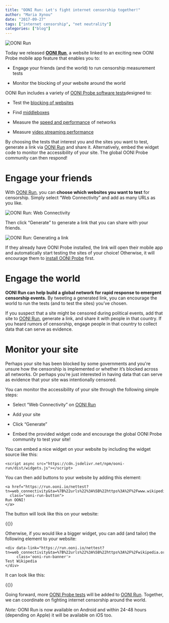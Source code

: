```yaml
---
title: "OONI Run: Let's fight internet censorship together!"
author: "Maria Xynou"
date: "2017-09-27"
tags: ["internet censorship", "net neutrality"]
categories: ["blog"]
---
```


![OONI Run](/post/ooni-run/ooni-run.png)

Today we released **[OONI Run](https://run.ooni.org/)**, a website linked to an exciting new OONI Probe mobile app feature that enables you to:

* Engage your friends (and the world) to run censorship measurement tests

* Monitor the blocking of *your* website around the world

OONI Run includes a variety of [OONI Probe software tests](https://github.com/TheTorProject/ooni-probe)designed to:

* Test the [blocking of websites](https://ooni.org/nettest/web-connectivity/)

* Find [middleboxes](https://ooni.org/nettest/http-invalid-request-line/)

* Measure the [speed and performance](https://ooni.org/nettest/ndt/) of networks

* Measure [video streaming performance](https://ooni.org/nettest/dash/)

By choosing the tests that interest you and the sites you want to test, generate a link via [OONI Run](https://run.ooni.org/) and share it. Alternatively, embed the widget code to monitor the accessibility of your site. The global OONI Probe community can then respond!

# Engage your friends

With [OONI Run](https://run.ooni.org/), you can **choose which websites you want to test** for censorship. Simply select “Web Connectivity” and add as many URLs as you like.

![OONI Run: Web Connectivity](/post/ooni-run/web-connectivity.png)

Then click “Generate” to generate a link that you can share with your friends.

![OONI Run: Generating a link](/post/ooni-run/share.png)

If they already have OONI Probe installed, the link will open their mobile app and automatically start testing the sites of your choice! Otherwise, it will encourage them to [install OONI Probe](https://ooni.org/install/) first.

# Engage the world

**OONI Run can help build a global network for rapid response to emergent censorship events.** By tweeting a generated link, you can encourage the world to run the tests (and to test the sites) you’ve chosen.

If you suspect that a site might be censored during political events, add that site to [OONI Run](https://run.ooni.org/), generate a link, and share it with people in that country. If you heard rumors of censorship, engage people in that country to collect data that can serve as evidence.

# Monitor your site

Perhaps your site has been blocked by some governments and you're unsure how the censorship is implemented or whether it’s blocked across all networks. Or perhaps you’re just interested in having data that can serve as evidence that your site was intentionally censored.

You can monitor the accessibility of your site through the following simple steps:

* Select “Web Connectivity” on [OONI Run](https://run.ooni.org/)

* Add your site

* Click “Generate”

* Embed the provided widget code and encourage the global OONI Probe community to test your site!

You can embed a nice widget on your website by including the widget source like this:

```
<script async src="https://cdn.jsdelivr.net/npm/ooni-run/dist/widgets.js"></script>
```

You can then add buttons to your website by adding this element:

```
<a href="https://run.ooni.io/nettest?tn=web_connectivity&ta=%7B%22urls%22%3A%5B%22https%3A%2F%2Fwww.wikipedia.org%22%5D%7D&mv=1.2.0"
  class="ooni-run-button">
Run OONI!
</a>
```

The button will look like this on your website:

{{<ooni-run-button link="https://run.ooni.io/nettest?tn=web_connectivity&ta=%7B%22urls%22%3A%5B%22https%3A%2F%2Fwww.wikipedia.org%22%5D%7D&mv=1.2.0" text="Run OONI!" >}}

Otherwise, if you would like a bigger widget, you can add (and tailor) the following element to your website:

```
<div data-link="https://run.ooni.io/nettest?tn=web_connectivity&ta=%7B%22urls%22%3A%5B%22https%3A%2F%2Fwikipedia.org%22%5D%7D&mv=1.2.0"
     class='ooni-run-banner'>
Test Wikipedia
</div>
```

It can look like this:

{{<ooni-run-banner link="https://run.ooni.io/nettest?tn=web_connectivity&ta=%7B%22urls%22%3A%5B%22https%3A%2F%2Fwikipedia.org%22%5D%7D&mv=1.2.0" text="Test Wikipedia" >}}

Going forward, more [OONI Probe tests](https://ooni.org/nettest/) will be added to [OONI Run](https://run.ooni.io/). Together, we can coordinate on fighting internet censorship around the world.

*Note:* OONI Run is now available on Android and within 24-48 hours (depending
on Apple) it will be available on iOS too.



